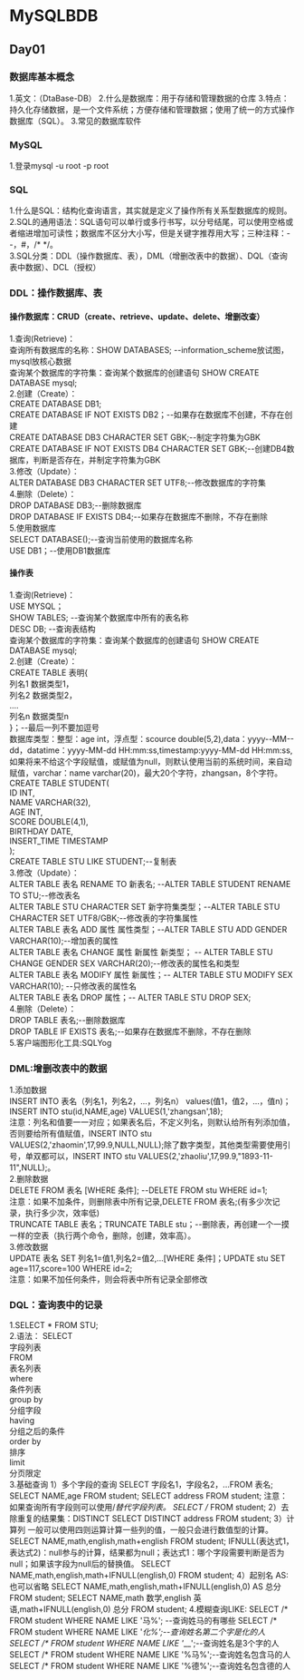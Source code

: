 # MySQLBDB
## Day01
### 数据库基本概念
1.英文：（DtaBase-DB）
2.什么是数据库：用于存储和管理数据的仓库
3.特点：持久化存储数据，是一个文件系统；方便存储和管理数据；使用了统一的方式操作数据库（SQL）。
3.常见的数据库软件
### MySQL
1.登录mysql -u root -p root

### SQL
1.什么是SQL：结构化查询语言，其实就是定义了操作所有关系型数据库的规则。<br>
2.SQL的通用语法：SQL语句可以单行或多行书写，以分号结尾，可以使用空格或者缩进增加可读性；数据库不区分大小写，但是关键字推荐用大写；三种注释：--，#，/* */。<br>
3.SQL分类：DDL（操作数据库、表），DML（增删改表中的数据）、DQL（查询表中数据）、DCL（授权）<br>
### DDL：操作数据库、表
#### 操作数据库：CRUD（create、retrieve、update、delete、增删改查）
1.查询(Retrieve)：<br>
查询所有数据库的名称：SHOW DATABASES; --information_scheme放试图，mysql放核心数据<br>
查询某个数据库的字符集：查询某个数据库的创建语句 SHOW CREATE DATABASE mysql;<br>
2.创建（Create）：<br>
CREATE DATABASE DB1;<br>
CREATE DATABASE IF NOT EXISTS DB2；--如果存在数据库不创建，不存在创建<br>
CREATE DATABASE DB3 CHARACTER SET GBK;--制定字符集为GBK<br>
CREATE DATABASE IF NOT EXISTS DB4 CHARACTER SET GBK;--创建DB4数据库，判断是否存在，并制定字符集为GBK<br>
3.修改（Update）：<br>
ALTER DATABASE DB3 CHARACTER SET UTF8;--修改数据库的字符集<br>
4.删除（Delete）：<br>
DROP DATABASE DB3;--删除数据库<br>
DROP DATABASE IF EXISTS DB4;--如果存在数据库不删除，不存在删除<br>
5.使用数据库<br>
SELECT DATABASE();--查询当前使用的数据库名称<br>
USE DB1；--使用DB1数据库<br>
            
#### 操作表
1.查询(Retrieve)：<br>
USE MYSQL；<br>
SHOW TABLES; --查询某个数据库中所有的表名称<br>
DESC DB; --查询表结构<br>
查询某个数据库的字符集：查询某个数据库的创建语句 SHOW CREATE DATABASE mysql;<br>
2.创建（Create）：<br>
CREATE TABLE 表明{<br>
    列名1 数据类型1，<br>
    列名2 数据类型2，<br>
    ....<br>
    列名n 数据类型n<br>
    }；--最后一列不要加逗号<br>
数据库类型：整型：age int，浮点型：scource double(5,2),data：yyyy--MM--dd，datatime：yyyy-MM-dd HH:mm:ss,timestamp:yyyy-MM-dd HH:mm:ss,如果将来不给这个字段赋值，或赋值为null，则默认使用当前的系统时间，来自动赋值，varchar：name varchar(20)，最大20个字符，zhangsan，8个字符。<br>
CREATE TABLE STUDENT(<br>
    ID INT,<br>
    NAME VARCHAR(32),<br>
    AGE INT,<br>
    SCORE DOUBLE(4,1),<br>
    BIRTHDAY DATE,<br>
    INSERT_TIME TIMESTAMP<br>
);<br>
CREATE TABLE STU LIKE STUDENT;--复制表<br>
3.修改（Update）：<br>
ALTER TABLE 表名 RENAME TO 新表名; --ALTER TABLE STUDENT RENAME TO STU;--修改表名<br>
ALTER TABLE STU CHARACTER SET 新字符集类型；--ALTER TABLE STU CHARACTER SET UTF8/GBK;--修改表的字符集属性<br>
ALTER TABLE 表名 ADD 属性 属性类型；--ALTER TABLE STU ADD GENDER VARCHAR(10);--增加表的属性<br>
ALTER TABLE 表名 CHANGE 属性 新属性 新类型； -- ALTER TABLE STU CHANGE GENDER SEX VARCHAR(20);--修改表的属性名和类型<br>
ALTER TABLE 表名 MODIFY 属性 新属性；-- ALTER TABLE STU MODIFY SEX VARCHAR(10); --只修改表的属性名<br>
ALTER TABLE 表名 DROP 属性；-- ALTER TABLE STU DROP SEX;<br>
4.删除（Delete）：<br>
DROP TABLE 表名;--删除数据库<br>
DROP TABLE IF EXISTS 表名;--如果存在数据库不删除，不存在删除<br>
5.客户端图形化工具:SQLYog<br>

### DML:增删改表中的数据
1.添加数据<br>
INSERT INTO 表名（列名1，列名2，...，列名n） values(值1，值2，...，值n)；INSERT INTO stu(id,NAME,age) VALUES(1,'zhangsan',18);<br>
注意：列名和值要一一对应；如果表名后，不定义列名，则默认给所有列添加值，否则要给所有值赋值，INSERT INTO stu VALUES(2,'zhaomin',17,99.9,NULL,NULL);除了数字类型，其他类型需要使用引号，单双都可以，INSERT INTO stu VALUES(2,'zhaoliu',17,99.9,"1893-11-11",NULL);。<br>
2.删除数据<br>
DELETE FROM 表名 [WHERE 条件]; --DELETE FROM stu WHERE id=1;<br>
注意：如果不加条件，则删除表中所有记录,DELETE FROM 表名;(有多少次记录，执行多少次，效率低)<br>
TRUNCATE TABLE 表名；TRUNCATE TABLE stu；--删除表，再创建一个一摸一样的空表（执行两个命令，删除，创建，效率高）。<br>
3.修改数据<br>
UPDATE 表名 SET 列名1=值1,列名2=值2,...[WHERE 条件]；UPDATE stu SET age=117,score=100 WHERE id=2;<br>
注意：如果不加任何条件，则会将表中所有记录全部修改<br>

### DQL：查询表中的记录
1.SELECT * FROM STU;<br>
2.语法：
  SELECT <br>
      字段列表<br>
  FROM<br>
      表名列表<br>
  where<br>
      条件列表<br>
  group by<br>
      分组字段<br>
  having<br>
      分组之后的条件<br>
  order by<br>
      排序<br>
  limit<br>
      分页限定<br>
3.基础查询
1）多个字段的查询
SELECT 字段名1，字段名2，...FROM 表名;
SELECT NAME,age FROM student;
SELECT address FROM student;
注意：如果查询所有字段则可以使用/*替代字段列表。
SELECT /* FROM student;
2）去除重复的结果集：DISTINCT
SELECT DISTINCT address FROM student;
3）计算列
一般可以使用四则运算计算一些列的值，一般只会进行数值型的计算。
SELECT NAME,math,english,math+english FROM student;
IFNULL(表达式1，表达式2)：null参与的计算，结果都为null；表达式1：哪个字段需要判断是否为null；如果该字段为null后的替换值。
SELECT NAME,math,english,math+IFNULL(english,0) FROM student;
4）起别名
AS:也可以省略
SELECT NAME,math,english,math+IFNULL(english,0) AS 总分 FROM student; 
SELECT NAME,math 数学,english 英语,math+IFNULL(english,0) 总分 FROM student;
4.模糊查询LIKE:
SELECT /* FROM student WHERE NAME LIKE '马%'; --查询姓马的有哪些
SELECT /* FROM student WHERE NAME LIKE '_化%';--查询姓名第二个字是化的人
SELECT /* FROM student WHERE NAME LIKE '___';--查询姓名是3个字的人
SELECT /* FROM student WHERE NAME LIKE '%马%';--查询姓名包含马的人
SELECT /* FROM student WHERE NAME LIKE '%德%';--查询姓名包含德的人
